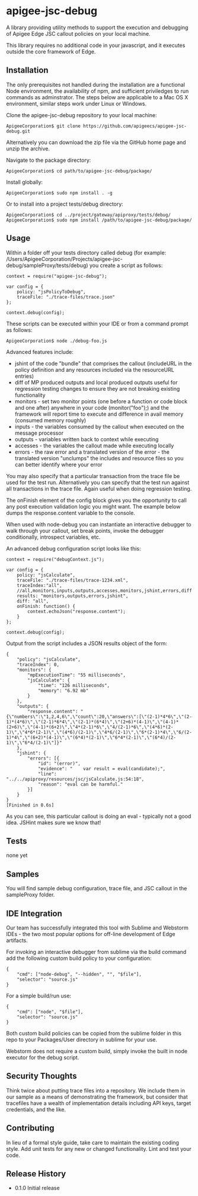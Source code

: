 apigee-jsc-debug
================

A  library providing utility methods to support the execution and debugging of Apigee Edge JSC callout policies on your local machine.

This library requires no additional code in your javascript, and it executes outside the core framework of Edge.

## Installation

The only prerequisites not handled during the installation are a functional Node environment, the availability of npm, and sufficient priviledges to run commands as adminstrator. The steps below are applicable to a Mac OS X environment, similar steps work under Linux or Windows. 
	
Clone the apigee-jsc-debug repository to your local machine:

	ApigeeCorporation$ git clone https://github.com/apigeecs/apigee-jsc-debug.git

Alternatively you can download the zip file via the GitHub home page and unzip the archive.

Navigate to the package directory:

	ApigeeCorporation$ cd path/to/apigee-jsc-debug/package/

Install globally:

	ApigeeCorporation$ sudo npm install . -g

Or to install into a project tests/debug directory:

	ApigeeCorporation$ cd ../project/gateway/apiproxy/tests/debug/
	ApigeeCorporation$ sudo npm install /path/to/apigee-jsc-debug/package/

## Usage

Within a folder off your tests directory called debug (for example: /Users/ApigeeCorporation/Projects/apigee-jsc-debug/sampleProxy/tests/debug) you create a script as follows:

	context = require("apigee-jsc-debug");

	var config = {	
    	policy: "jsPolicyToDebug",
    	traceFile: "./trace-files/trace.json"
	};

	context.debug(config);

These scripts can be executed within your IDE or from a command prompt as follows: 

	ApigeeCorporation$ node ./debug-foo.js

Advanced features include:
* jshint of the code "bundle" that comprises the callout (includeURL in the policy definition and any resources included via the resourceURL entries)
* diff of MP produced outputs and local produced outputs useful for regression testing changes to ensure they are not breaking existing functionality
* monitors - set two monitor points (one before a function or code block and one after) anywhere in your code (monitor("foo");) and the framework will report time to execute and difference in avail memory (consumed memory roughly)
* inputs - the variables consumed by the callout when executed on the message processor
* outputs - variables written back to context while executing
* accesses - the variables the callout made while executing locally
* errors - the raw error and a translated version of the error - the translated version "unclumps" the includes and resource files so you can better identify where your error


You may also specify that a particular transaction from the trace file be used for the test run. Alternatively you can specify that the test run against all transactions in the trace file. Again useful when doing regression testing.

The onFinish element of the config block gives you the opportunity to call any post execution validation logic you might want. The example below dumps the response.content variable to the console.

When used with node-debug you can instantiate an interactive debugger to walk through your callout, set break points, invoke the debugger conditionally, introspect variables, etc.

An advanced debug configuration script looks like this:

	context = require("debugContext.js");

	var config = {
	    policy: "jsCalculate",
	    traceFile: "./trace-files/trace-1234.xml",
	    traceIndex:"all",
	    //all,monitors,inputs,outputs,accesses,monitors,jshint,errors,diff
	    results: "monitors,outputs,errors,jshint",
	    diff: "all",
	    onFinish: function() {
        	context.echoJson("response.content");
    	}
	};

	context.debug(config);

Output from the script includes a JSON results object of the form:
	
	{
	    "policy": "jsCalculate",
	    "traceIndex": 0,
	    "monitors": {
	        "mpExecutionTime": "55 milliseconds",
	        "jsCalculate": {
	            "time": "126 milliseconds",
	            "memory": "6.92 mb"
	        }
	    },
	    "outputs": {
	        "response.content": "{\"numbers\":\"1,2,4,6\",\"count\":20,\"answers\":[\"(2-1)*4*6\",\"(2-1)*(4*6)\",\"(2-1)*6*4\",\"(2-1)*(6*4)\",\"(2+6)*(4-1)\",\"(4-1)*(2+6)\",\"(4-1)*(6+2)\",\"4*(2-1)*6\",\"4/(2-1)*6\",\"(4*6)*(2-1)\",\"4*6*(2-1)\",\"(4*6)/(2-1)\",\"4*6/(2-1)\",\"6*(2-1)*4\",\"6/(2-1)*4\",\"(6+2)*(4-1)\",\"(6*4)*(2-1)\",\"6*4*(2-1)\",\"(6*4)/(2-1)\",\"6*4/(2-1)\"]}"
	    },
	    "jshint": {
	        "errors": [{
	            "id": "(error)",
	            "evidence": "    var result = eval(candidate);",
	            "line": "../../apiproxy/resources/jsc/jsCalculate.js:54:18",
	            "reason": "eval can be harmful."
	        }]
	    }
	}
	[Finished in 0.6s]

As you can see, this particular callout is doing an eval - typically not a good idea. JSHint makes sure we know that!

## Tests

  none yet

## Samples

You will find sample debug configuration, trace file, and JSC callout in the sampleProxy folder.

## IDE Integration

Our team has successfully integrated this tool with Sublime and Webstorm IDEs - the two most popular options for off-line development of Edge artifacts.

For invoking an interactive debugger from sublime via the build command add the following custom build policy to your configuration:
	
	{
		"cmd": ["node-debug", "--hidden", "", "$file"],
		"selector": "source.js"
	}

For a simple build/run use:
	
	{
		"cmd": ["node", "$file"],
		"selector": "source.js"
	}

Both custom build policies can be copied from the sublime folder in this repo to your Packages/User directory in sublime for your use.

Webstorm does not require a custom build, simply invoke the built in node executor for the debug script.

## Security Thoughts

Think twice about putting trace files into a repository. We include them in our sample as a means of demonstrating the framework, but consider that tracefiles have a wealth of implementation details including API keys, target credentials, and the like. 

## Contributing

In lieu of a formal style guide, take care to maintain the existing coding style.
Add unit tests for any new or changed functionality. Lint and test your code.

## Release History

* 0.1.0 Initial release
